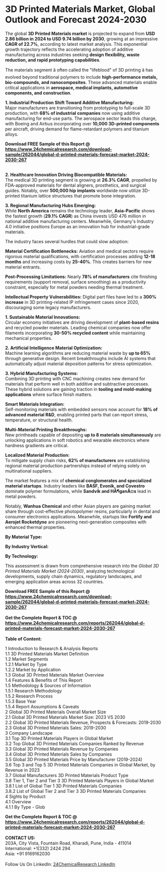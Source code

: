 <h1>3D Printed Materials Market, Global Outlook and Forecast 2024-2030</h1><p>The global <strong>3D Printed Materials market</strong> is projected to expand from <strong>USD 2.86 billion in 2024 to USD 9.74 billion by 2030</strong>, growing at an impressive <strong>CAGR of 22.7%</strong>, according to latest market analysis. This exponential growth trajectory reflects the accelerating adoption of additive manufacturing across industries seeking <strong>design flexibility, waste reduction, and rapid prototyping capabilities</strong>.</p><p>The materials segment â often called the "lifeblood" of 3D printing â has evolved beyond traditional polymers to include <strong>high-performance metals, bio-compounds, and nanocomposites</strong>. These advanced materials enable critical applications in <strong>aerospace, medical implants, automotive components, and construction</strong>.</p><p><strong>1. Industrial Production Shift Toward Additive Manufacturing:</strong><br>
Major manufacturers are transitioning from prototyping to full-scale 3D production, with <strong>68% of industrial companies</strong> now using additive manufacturing for end-use parts. The aerospace sector leads this charge, with Boeing and Airbus incorporating over <strong>10,000 3D-printed components</strong> per aircraft, driving demand for flame-retardant polymers and titanium alloys.</p><div><b>Download FREE Sample of this Report @ 
            <a href="https://www.24chemicalresearch.com/download-sample/262044/global-d-printed-materials-forecast-market-2024-2030-267">
            https://www.24chemicalresearch.com/download-sample/262044/global-d-printed-materials-forecast-market-2024-2030-267</a></b></div><br><p><strong>2. Healthcare Innovation Driving Biocompatible Materials:</strong><br>
The medical 3D printing segment is growing at <strong>26.3% CAGR</strong>, propelled by FDA-approved materials for dental aligners, prosthetics, and surgical guides. Notably, over <strong>500,000 hip implants</strong> worldwide now utilize 3D-printed titanium lattice structures that promote bone integration.</p><p><strong>3. Regional Manufacturing Hubs Emerging:</strong><br>
While <strong>North America</strong> remains the technology leader, <strong>Asia-Pacific</strong> shows the fastest growth (<strong>29.1% CAGR</strong>) as China invests USD 476 million in national additive manufacturing centers. Meanwhile, Germany's Industry 4.0 initiative positions Europe as an innovation hub for industrial-grade materials.</p><p>The industry faces several hurdles that could slow adoption:</p><p><strong>Material Certification Bottlenecks:</strong> Aviation and medical sectors require rigorous material qualifications, with certification processes adding <strong>12-18 months</strong> and increasing costs by <strong>25-40%</strong>. This creates barriers for new material entrants.</p><p><strong>Post-Processing Limitations:</strong> Nearly <strong>78% of manufacturers</strong> cite finishing requirements (support removal, surface smoothing) as a productivity constraint, especially for metal powders needing thermal treatment.</p><p><strong>Intellectual Property Vulnerabilities:</strong> Digital part files have led to a <strong>300% increase</strong> in 3D printing-related IP infringement cases since 2020, discouraging some legacy manufacturers.</p><p><strong>1. Sustainable Material Innovations:</strong><br>
Circular economy initiatives are driving development of <strong>plant-based resins</strong> and recycled powder materials. Leading chemical companies now offer filaments incorporating <strong>30-50% recycled content</strong> while maintaining mechanical properties.</p><p><strong>2. Artificial Intelligence Material Optimization:</strong><br>
Machine learning algorithms are reducing material waste by <strong>up to 65%</strong> through generative design. Recent breakthroughs include AI systems that automatically adjust material deposition patterns for stress optimization.</p><p><strong>3. Hybrid Manufacturing Systems:</strong><br>
Combining 3D printing with CNC machining creates new demand for materials that perform well in both additive and subtractive processes. These hybrid solutions are gaining traction in <strong>tooling and mold-making applications</strong> where surface finish matters.</p><p><strong>Smart Materials Integration:</strong><br>
	Self-monitoring materials with embedded sensors now account for <strong>18% of advanced material R&amp;D</strong>, enabling printed parts that can report stress, temperature, or structural health.</p><p><strong>Multi-Material Printing Breakthroughs:</strong><br>
	New printheads capable of depositing <strong>up to 8 materials simultaneously</strong> are unlocking applications in soft robotics and wearable electronics where hardness gradients are critical.</p><p><strong>Localized Material Production:</strong><br>
	To mitigate supply chain risks, <strong>62% of manufacturers</strong> are establishing regional material production partnerships instead of relying solely on multinational suppliers.</p><p>The market features a mix of <strong>chemical conglomerates and specialized material startups</strong>. Industry leaders like <strong>BASF, Evonik, and Covestro</strong> dominate polymer formulations, while <strong>Sandvik and HÃ¶ganÃ¤s</strong> lead in metal powders.</p><p>Notably, <strong>Wanhua Chemical</strong> and other Asian players are gaining market share through cost-effective photopolymer resins, particularly in dental and consumer electronics applications. Meanwhile, startups like <strong>Fortify and Aerojet Rocketdyne</strong> are pioneering next-generation composites with enhanced thermal properties.</p><p><strong>By Material Type:</strong></p><p><strong>By Industry Vertical:</strong></p><p><strong>By Technology:</strong></p><p>This assessment is drawn from comprehensive research into the <em>Global 3D Printed Materials Market (2024-2030)</em>, analyzing technological developments, supply chain dynamics, regulatory landscapes, and emerging application areas across 32 countries.</p><div><b>Download FREE Sample of this Report @ 
            <a href="https://www.24chemicalresearch.com/download-sample/262044/global-d-printed-materials-forecast-market-2024-2030-267">
            https://www.24chemicalresearch.com/download-sample/262044/global-d-printed-materials-forecast-market-2024-2030-267</a></b></div><br><div><b>Get the Complete Report & TOC @ 
            <a href="https://www.24chemicalresearch.com/reports/262044/global-d-printed-materials-forecast-market-2024-2030-267">
            https://www.24chemicalresearch.com/reports/262044/global-d-printed-materials-forecast-market-2024-2030-267</a></b></div><br>
            <b>Table of Content:</b><p>1 Introduction to Research & Analysis Reports<br />
    1.1 3D Printed Materials Market Definition<br />
    1.2 Market Segments<br />
        1.2.1 Market by Type<br />
        1.2.2 Market by Application<br />
    1.3 Global 3D Printed Materials Market Overview<br />
    1.4 Features & Benefits of This Report<br />
    1.5 Methodology & Sources of Information<br />
        1.5.1 Research Methodology<br />
        1.5.2 Research Process<br />
        1.5.3 Base Year<br />
        1.5.4 Report Assumptions & Caveats<br />
2 Global 3D Printed Materials Overall Market Size<br />
    2.1 Global 3D Printed Materials Market Size: 2023 VS 2030<br />
    2.2 Global 3D Printed Materials Revenue, Prospects & Forecasts: 2019-2030<br />
    2.3 Global 3D Printed Materials Sales: 2019-2030<br />
3 Company Landscape<br />
    3.1 Top 3D Printed Materials Players in Global Market<br />
    3.2 Top Global 3D Printed Materials Companies Ranked by Revenue<br />
    3.3 Global 3D Printed Materials Revenue by Companies<br />
    3.4 Global 3D Printed Materials Sales by Companies<br />
    3.5 Global 3D Printed Materials Price by Manufacturer (2019-2024)<br />
    3.6 Top 3 and Top 5 3D Printed Materials Companies in Global Market, by Revenue in 2023<br />
    3.7 Global Manufacturers 3D Printed Materials Product Type<br />
    3.8 Tier 1, Tier 2 and Tier 3 3D Printed Materials Players in Global Market<br />
        3.8.1 List of Global Tier 1 3D Printed Materials Companies<br />
        3.8.2 List of Global Tier 2 and Tier 3 3D Printed Materials Companies<br />
4 Sights by Product<br />
    4.1 Overview<br />
        4.1.1 By Type - Glob</p><div><b>Get the Complete Report & TOC @ 
            <a href="https://www.24chemicalresearch.com/reports/262044/global-d-printed-materials-forecast-market-2024-2030-267">
            https://www.24chemicalresearch.com/reports/262044/global-d-printed-materials-forecast-market-2024-2030-267</a></b></div><br><b>CONTACT US:</b><br>
            203A, City Vista, Fountain Road, Kharadi, Pune, India - 411014<br>
            International: +1(332) 2424 294<br>
            Asia: +91 9169162030 <br><br>
            Follow Us On LinkedIn: <a href="https://www.linkedin.com/company/24chemicalresearch/">24ChemicalResearch LinkedIn</a>